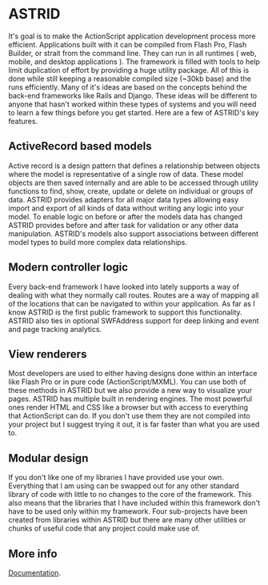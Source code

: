 ASTRID
===
It's goal is to make the ActionScript application development process more efficient. Applications built with it can be compiled from Flash Pro, Flash Builder, or strait from the command line. They can run in all runtimes ( web, mobile, and desktop applications ). The framework is filled with tools to help limit duplication of effort by providing a huge utility package. All of this is done while still keeping a reasonable compiled size (~30kb base) and the runs efficiently.
Many of it's ideas are based on the concepts behind the back-end frameworks like Rails and Django. These ideas will be different to anyone that hasn't worked within these types of systems and you will need to learn a few things before you get started. Here are a few of ASTRID's key features.

ActiveRecord based models
---
Active record is a design pattern that defines a relationship between objects where the model is representative of a single row of data. These model objects are then saved internally and are able to be accessed through utility functions to find, show, create, update or delete on individual or groups of data. ASTRID provides adapters for all major data types allowing easy import and export of all kinds of data without writing any logic into your model. To enable logic on before or after the models data has changed ASTRID provides before and after task for validation or any other data manipulation. ASTRID's models also support associations between different model types to build more complex data relationships.

Modern controller logic
---
Every back-end framework I have looked into lately supports a way of dealing with what they normally call routes. Routes are a way of mapping all of the locations that can be navigated to within your application. As far as I know ASTRID is the first public framework to support this functionality. ASTRID also ties in optional SWFAddress support for deep linking and event and page tracking analytics.

View renderers
---
Most developers are used to either having designs done within an interface like Flash Pro or in pure code (ActionScript/MXML). You can use both of these methods in ASTRID but we also provide a new way to visualize your pages. ASTRID has multiple built in rendering engines. The most powerful ones render HTML and CSS like a browser but with access to everything that ActionScript can do. If you don't use them they are not compiled into your project but I suggest trying it out, it is far faster than what you are used to.

Modular design
---
If you don't like one of my libraries I have provided use your own. Everything that I am using can be swapped out for any other standard library of code with little to no changes to the core of the framework. This also means that the libraries that I have included within this framework don't have to be used only within my framework. Four sub-projects have been created from libraries within ASTRID but there are many other utilities or chunks of useful code that any project could make use of.

More info
---
[Documentation](http://motionandcolor.com/projects/ASTRID).